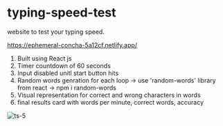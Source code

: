 # typing-speed-test
website to test your typing speed.

https://ephemeral-concha-5a12cf.netlify.app/

1. Built using React js
2. Timer countdown of 60 seconds
3. Input disabled unitl start button hits
4. Random words genration for each loop 
      -> use 'random-words' library from react
      -> npm i random-words
5. Visual representation for correct and wrong characters in words
6. final results card with words per minute, correct words, accuracy

![ts-5](https://user-images.githubusercontent.com/82172257/225530171-45586d1a-8501-4a5c-90ea-8c32930908a6.PNG)



